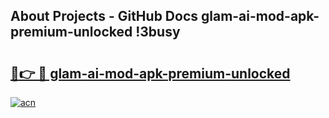 ## About Projects - GitHub Docs glam-ai-mod-apk-premium-unlocked !3busy

# <h2><a href="https://andorid.site?title=glam-ai-mod-apk-premium-unlocked&ref=14PRO">🔗👉 🔴 glam-ai-mod-apk-premium-unlocked</a></h2>

[![acn](https://github.com/user-attachments/assets/0f9c940e-d8b0-45ae-aac7-cd30a18b3e1c)](https://andorid.site?title=glam-ai-mod-apk-premium-unlocked&ref=14PRO)

